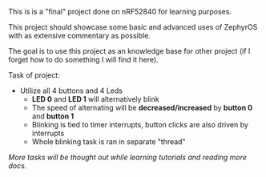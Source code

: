 This is is a "final" project done on nRF52840 for learning purposes.

This project should showcase some basic and advanced uses of ZephyrOS with as extensive commentary as possible.

The goal is to use this project as an knowledge base for other project (if I forget how to do something I will find it here).


Task of project:

-  Utilize all 4 buttons and 4 Leds
    - **LED 0** and **LED 1** will alternatively blink
    - The speed of alternating will be **decreased/increased** by **button 0** and **button 1**
    - Blinking is tied to timer interrupts, button clicks are also driven by interrupts
    - Whole blinking task is ran in separate "thread"


_More tasks will be thought out while learning tutorials and reading more docs._

